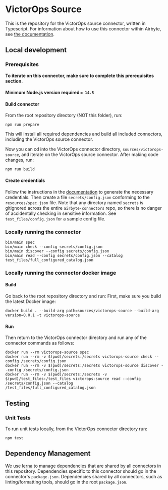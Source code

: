 # VictorOps Source

This is the repository for the VictorOps source connector, written in Typescript.
For information about how to use this connector within Airbyte, see [the
documentation](https://docs.airbyte.io/integrations/sources/victorops).

## Local development

### Prerequisites

**To iterate on this connector, make sure to complete this prerequisites
section.**

#### Minimum Node.js version required `= 14.5`

#### Build connector

From the root repository directory (NOT this folder), run:

```
npm run prepare
```

This will install all required dependencies and build all included connectors,
including the VictorOps source connector.

Now you can cd into the VictorOps connector directory, `sources/victorops-source`,
and iterate on the VictorOps source connector. After making code changes, run:

```
npm run build
```

#### Create credentials

Follow the instructions in the
[documentation](https://docs.airbyte.io/integrations/sources/victorops) to
generate the necessary credentials. Then create a file `secrets/config.json`
conforming to the `resources/spec.json` file. Note that any directory named
`secrets` is gitignored across the entire `airbyte-connectors` repo, so there is
no danger of accidentally checking in sensitive information. See
`test_files/config.json` for a sample config file.

### Locally running the connector

```
bin/main spec
bin/main check --config secrets/config.json
bin/main discover --config secrets/config.json
bin/main read --config secrets/config.json --catalog test_files/full_configured_catalog.json
```

### Locally running the connector docker image

#### Build

Go back to the root repository directory and run:
First, make sure you build the latest Docker image:

```
docker build . --build-arg path=sources/victorops-source --build-arg version=0.0.1 -t victorops-source
```

#### Run

Then return to the VictorOps connector directory and run any of the connector
commands as follows:

```
docker run --rm victorops-source spec
docker run --rm -v $(pwd)/secrets:/secrets victorops-source check --config /secrets/config.json
docker run --rm -v $(pwd)/secrets:/secrets victorops-source discover --config /secrets/config.json
docker run --rm -v $(pwd)/secrets:/secrets -v $(pwd)/test_files:/test_files victorops-source read --config /secrets/config.json --catalog /test_files/full_configured_catalog.json
```

## Testing

### Unit Tests

To run unit tests locally, from the VictorOps connector directory run:

```
npm test
```


## Dependency Management

We use [lerna](https://lerna.js.org/) to manage dependencies that are shared by
all connectors in this repository. Dependencies specific to this connector
should go in the connector's `package.json`. Dependencies shared by all
connectors, such as linting/formatting tools, should go in the root
`package.json`.
